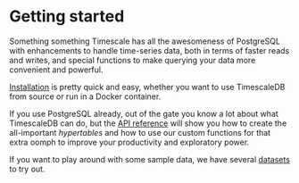 # Getting started

Something something Timescale has all the awesomeness of PostgreSQL with enhancements to handle time-series data, both in terms of faster reads and writes, and special functions to make querying your data more convenient and powerful.

[Installation][] is pretty quick and easy, whether you want to use TimescaleDB from source or run in a Docker container.

If you use PostgreSQL already, out of the gate you know a lot about what TimescaleDB can do, but the [API reference][] will show you how to create the all-important _hypertables_ and how to use our custom functions for that extra oomph to improve your productivity and exploratory power.

If you want to play around with some sample data, we have several [datasets][sample_datasets] to try out.

[Installation]: /introduction
[API reference]: /timescaledb-api
[sample_datasets]: /getting-started/other-sample-datasets

